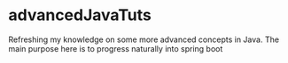 # advancedJavaTuts
Refreshing my knowledge on some more advanced concepts in Java. The main purpose here is to progress naturally into spring boot

